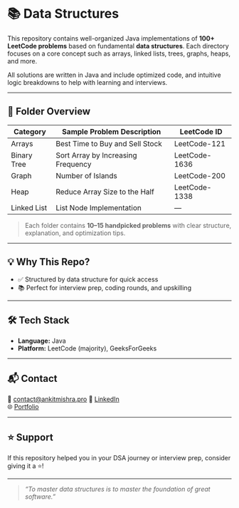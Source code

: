# 📚 Data Structures

This repository contains well-organized Java implementations of **100+ LeetCode problems** based on fundamental **data structures**. Each directory focuses on a core concept such as arrays, linked lists, trees, graphs, heaps, and more.

All solutions are written in Java and include optimized code, and intuitive logic breakdowns to help with learning and interviews.

---

## 📂 Folder Overview

| Category        | Sample Problem Description                              | LeetCode ID     |
|----------------|----------------------------------------------------------|-----------------|
| Arrays          | Best Time to Buy and Sell Stock                          | LeetCode-121    |
| Binary Tree     | Sort Array by Increasing Frequency                       | LeetCode-1636   |
| Graph           | Number of Islands                                        | LeetCode-200    |
| Heap            | Reduce Array Size to the Half                            | LeetCode-1338   |
| Linked List     | List Node Implementation                                 | —               |

> Each folder contains **10–15 handpicked problems** with clear structure, explanation, and optimization tips.

---

## 💡 Why This Repo?

- ✅ Structured by data structure for quick access
- 📚 Perfect for interview prep, coding rounds, and upskilling

---

## 🛠️ Tech Stack

- **Language:** Java  
- **Platform:** LeetCode (majority), GeeksForGeeks

---

## 📬 Contact

📧 contact@ankitmishra.pro 
🔗 [LinkedIn](https://www.linkedin.com/in/dev-ankit-mishra)  
🌐 [Portfolio](https://ankitmishra.pro)

---

## ⭐️ Support

If this repository helped you in your DSA journey or interview prep, consider giving it a ⭐️!

---

> _“To master data structures is to master the foundation of great software.”_
